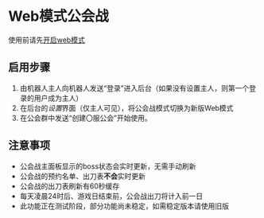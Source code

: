 # Web模式公会战

使用前请先[开启web模式](./web-mode.md)

## 启用步骤

1. 由机器人主人向机器人发送“登录”进入后台（如果没有设置主人，则第一个登录的用户成为主人）
1. 在后台的*设置*界面（仅主人可见），将公会战模式切换为新版Web模式
1. 在公会群中发送“创建〇服公会”开始使用。

## 注意事项

- 公会战主面板显示的boss状态会实时更新，无需手动刷新
- 公会战的预约名单、出刀表**不会**实时更新
- 公会战的出刀表刷新有60秒缓存
- 每天凌晨24时后、游戏日结束前，公会战出刀将计入前一日
- 此功能正在测试阶段，部分功能尚未稳定，如需稳定版本请使用旧版

